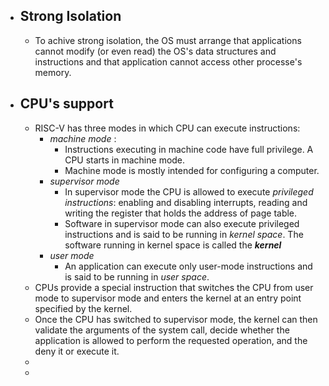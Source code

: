 - ## Strong Isolation
	- To achive strong isolation, the OS must arrange that applications cannot modify (or even read) the OS's data structures and instructions and that application cannot access other processe's memory.
- ## CPU's support
	- RISC-V has three modes in which CPU can execute instructions:
		- _machine mode_ :
			- Instructions executing in machine code have full privilege. A CPU starts in machine mode.
			- Machine mode is mostly intended for configuring a computer.
		- _supervisor mode_
			- In supervisor mode the CPU is allowed to execute _privileged instructions_: enabling and disabling interrupts, reading and writing the register that holds the address of page table.
			- Software in supervisor mode can also execute privileged instructions and is said to be running in _kernel space_. The software running in kernel space is called the _**kernel**_
		- _user mode_
			- An application can execute only user-mode instructions and is said to be running in _user space_.
	- CPUs provide a special instruction that switches the CPU from user mode to supervisor mode and enters the kernel at an entry point specified by the kernel.
	- Once the CPU has switched to supervisor mode, the kernel can then validate the arguments of the system call, decide whether the application is allowed to perform the requested operation, and the deny it or execute it.
	-
	-